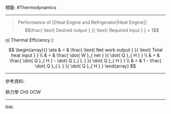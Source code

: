 標籤: #Thermodynamics 

---

> Performance of [[Heat Engine and Refrigerator|Heat Engine]]
> $$\frac{ \text{ Desired output } }{ \text{ Required input } } < 1$$

$\eta(\text{ Thermal Efficiency })$:

$$
\begin{array}{}
	\eta & = & \frac{ \text{ Net work output } }{ \text{ Total heat input } } \\
	& = & \frac{ \dot{ W }_{ net } }{ \dot{ Q }_{ H } } \\
	& = & \frac{ \dot{ Q }_{ H } - \dot{ Q }_{ L } }{ \dot{ Q }_{ H } } \\
	& = & 1 - \frac{ \dot{ Q }_{ L } }{ \dot{ Q }_{ H } }
\end{array}
$$

---

參考資料:

熱力學 Ch5 OCW

---

link:

